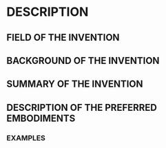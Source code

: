# DESCRIPTION

## FIELD OF THE INVENTION

## BACKGROUND OF THE INVENTION

## SUMMARY OF THE INVENTION

## DESCRIPTION OF THE PREFERRED EMBODIMENTS

### EXAMPLES


